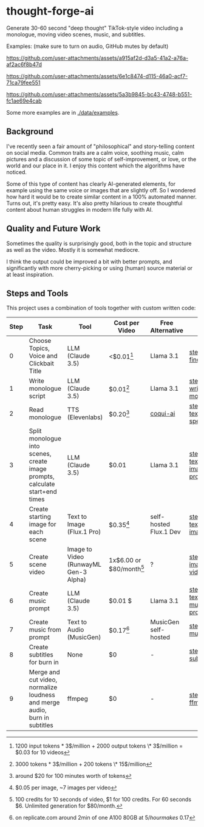 # thought-forge-ai

Generate 30-60 second "deep thought" TikTok-style video including a monologue, moving video scenes, music, and subtitles.

Examples: (make sure to turn on audio, GitHub mutes by default)

https://github.com/user-attachments/assets/a915af2d-d3a5-41a2-a76a-af2ac6f8b47d

https://github.com/user-attachments/assets/6e1c8474-d115-46a0-acf7-71ca79fee551

https://github.com/user-attachments/assets/5a3b9845-bc43-4748-b551-fc1ae69e4cab

Some more examples are in [./data/examples](./data/examples).

## Background

I've recently seen a fair amount of "philosophical" and story-telling content on social media. Common traits are a calm voice, soothing music, calm pictures and a discussion of some topic of self-improvement, or love, or the world and our place in it. I enjoy this content which the algorithms have noticed.

Some of this type of content has clearly AI-generated elements, for example using the same voice or images that are slightly off. So I wondered how hard it would be to create similar content in a 100% automated manner. Turns out, it's pretty easy. It's also pretty hilarious to create thoughtful content about human struggles in modern life fully with AI.

## Quality and Future Work

Sometimes the quality is surprisingly good, both in the topic and structure as well as the video. Mostly it is somewhat mediocre.

I think the output could be improved a bit with better prompts, and significantly with more cherry-picking or using (human) source material or at least inspiration.

## Steps and Tools

This project uses a combination of tools together with custom written code:

| Step | Task                                                                         | Tool                                  | Cost per Video           | Free Alternative                            | Code                                     | Example                  |
| ---- | ---------------------------------------------------------------------------- | ------------------------------------- | ------------------------ | ------------------------------------------- | ---------------------------------------- | ------------------------ |
| 0    | Choose Topics, Voice and Clickbait Title                                     | LLM (Claude 3.5)                      | <$0.01[^1]               | Llama 3.1                                   | [step-00-find-topic.ts][s0src]           | [topic.json][s0eg]       |
| 1    | Write monologue script                                                       | LLM (Claude 3.5)                      | $0.01[^2]                | Llama 3.1                                   | [step-01-write-monologue.ts][s1src]      | [monologue.txt][s1eg]    |
| 2    | Read monologue                                                               | TTS (Elevenlabs)                      | $0.20[^3]                | [coqui-ai](https://github.com/coqui-ai/TTS) | [step-02-text-to-speech.ts][s2src]       | [speech.mp3][s2eg]       |
| 3    | Split monologue into scenes, create image prompts, calculate start+end times | LLM (Claude 3.5)                      | $0.01                    | Llama 3.1                                   | [step-03-text-to-image-prompt.ts][s3src] | [alignments.json][s3eg]  |
| 4    | Create starting image for each scene                                         | Text to Image (Flux.1 Pro)            | $0.35[^4]                | self-hosted Flux.1 Dev                      | [step-04-text-to-image.ts][s4src]        | [example.jpg][s4eg]      |
| 5    | Create scene video                                                           | Image to Video (RunwayML Gen-3 Alpha) | 1x$6.00 or $80/month[^5] | ?                                           | [step-05-image-to-video.ts][s5src]       | [example.mp4][s5eg]      |
| 6    | Create music prompt                                                          | LLM (Claude 3.5)                      | $0.01 $                  | Llama 3.1                                   | [step-06-text-to-music-prompt.ts][s6src] | [music-prompt.txt][s6eg] |
| 7    | Create music from prompt                                                     | Text to Audio (MusicGen)              | $0.17[^6]                | MusicGen self-hosted                        | [step-07-music.ts][s7src]                | [music.mp3][s7eg]        |
| 8    | Create subtitles for burn in                                                 | None                                  | $0                       | -                                           | [step-08-subtitles.ts][s8src]            | [subtitles.ass][s8eg]    |
| 9    | Merge and cut video, normalize loudness and merge audio, burn in subtitles   | ffmpeg                                | $0                       | -                                           | [step-09-ffmpeg.ts](s9src)               | [merged.mp4][s9eg]       |

[s0src]: ./src/step-00-find-topic.ts
[s1src]: ./src/step-01-write-monologue.ts
[s2src]: ./src/step-02-text-to-speech.ts
[s3src]: ./src/step-03-text-to-image-prompt.ts
[s4src]: ./src/step-04-text-to-image.ts
[s5src]: ./src/step-05-image-to-video.ts
[s6src]: ./src/step-06-text-to-music-prompt.ts
[s7src]: ./src/step-07-music.ts
[s8src]: ./src/step-08-subtitles.ts
[s9src]: ./src/step-09-ffmpeg.ts
[s0eg]: ./data/examples/002%20Why%20Being%20'Weak'%20Is%20Actually%20Your%20Greatest%20Strength/topic.json
[s1eg]: ./data/examples/002%20Why%20Being%20'Weak'%20Is%20Actually%20Your%20Greatest%20Strength/monologue.txt
[s2eg]: ./data/examples/002%20Why%20Being%20'Weak'%20Is%20Actually%20Your%20Greatest%20Strength/speech.mp3
[s3eg]: ./data/examples/002%20Why%20Being%20'Weak'%20Is%20Actually%20Your%20Greatest%20Strength/alignments.json
[s4eg]: ./data/examples/002%20Why%20Being%20'Weak'%20Is%20Actually%20Your%20Greatest%20Strength/0.00-6.235-img.jpg
[s5eg]: ./data/examples/002%20Why%20Being%20'Weak'%20Is%20Actually%20Your%20Greatest%20Strength/0.00-6.235-vid.mp4
[s6eg]: ./data/examples/002%20Why%20Being%20'Weak'%20Is%20Actually%20Your%20Greatest%20Strength/music-prompt.txt
[s7eg]: ./data/examples/002%20Why%20Being%20'Weak'%20Is%20Actually%20Your%20Greatest%20Strength/music.mp3
[s8eg]: ./data/examples/002%20Why%20Being%20'Weak'%20Is%20Actually%20Your%20Greatest%20Strength/subtitles.ass
[s9eg]: ./data/examples/002%20Why%20Being%20'Weak'%20Is%20Actually%20Your%20Greatest%20Strength/merged.mp4

[^1]: 1200 input tokens \* 3$/million + 2000 output tokens \* 3$/million = $0.03 for 10 videos
[^2]: 3000 tokens \* 3$/million + 200 tokens \* 15$/million
[^3]: around $20 for 100 minutes worth of tokens
[^4]: $0.05 per image, ~7 images per video
[^5]: 100 credits for 10 seconds of video, $1 for 100 credits. For 60 seconds $6. Unlimited generation for $80/month.
[^6]: on replicate.com around 2min of one A100 80GB at $5/hour makes ~$0.17
